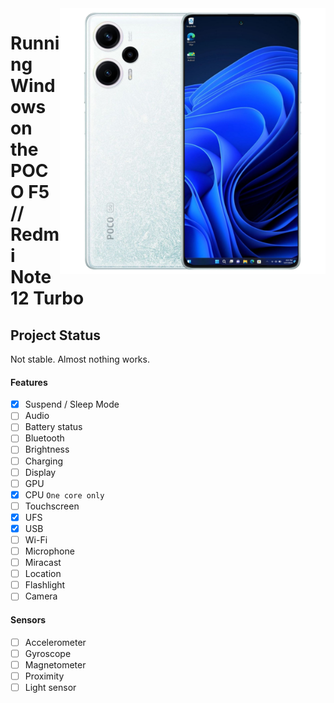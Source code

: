 <img align="right" src="https://raw.githubusercontent.com/Xhdsos/Port-Windows-POCO-F5-RN12T/main/marble.png" width="425" alt="Windows 11 Running On A Xiaomi Pad 5">

# Running Windows on the POCO F5 // Redmi Note 12 Turbo

## Project Status

Not stable. Almost nothing works.

#### Features

- [X] Suspend / Sleep Mode
- [ ] Audio
- [ ] Battery status
- [ ] Bluetooth
- [ ] Brightness
- [ ] Charging
- [ ] Display
- [ ] GPU
- [X] CPU ```One core only```
- [ ] Touchscreen
- [X] UFS
- [X] USB
- [ ] Wi-Fi
- [ ] Microphone
- [ ] Miracast
- [ ] Location
- [ ] Flashlight
- [ ] Camera

#### Sensors

- [ ] Accelerometer
- [ ] Gyroscope
- [ ] Magnetometer
- [ ] Proximity
- [ ] Light sensor
